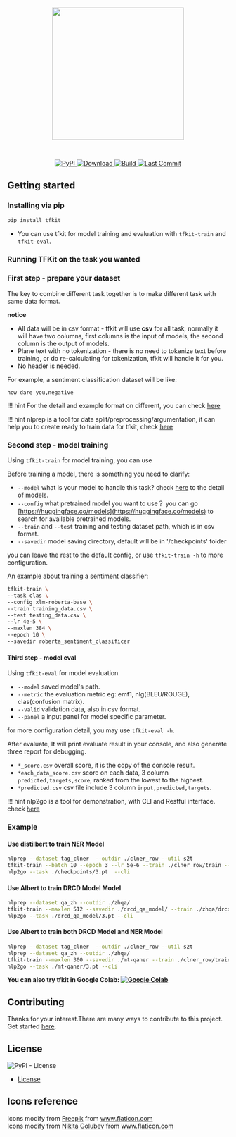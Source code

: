 <p  align="center">
    <br>
    <img src="https://raw.githubusercontent.com/voidful/TFkit/master/docs/img/tfkit.png" width="300"/>
    <br>
</p>
<br/>
<p align="center">
    <a href="https://pypi.org/project/tfkit/">
        <img alt="PyPI" src="https://img.shields.io/pypi/v/tfkit">
    </a>
    <a href="https://github.com/voidful/tfkit">
        <img alt="Download" src="https://img.shields.io/pypi/dm/tfkit">
    </a>
    <a href="https://github.com/voidful/tfkit">
        <img alt="Build" src="https://img.shields.io/github/workflow/status/voidful/tfkit/Python package">
    </a>
    <a href="https://github.com/voidful/tfkit">
        <img alt="Last Commit" src="https://img.shields.io/github/last-commit/voidful/tfkit">
    </a>
</p>

## Getting started

### Installing via pip

```bash
pip install tfkit
```

- You can use tfkit for model training and evaluation with `tfkit-train` and `tfkit-eval`.

### Running TFKit on the task you wanted

### First step - prepare your dataset

The key to combine different task together is to make different task with same data format.

**notice**

- All data will be in csv format - tfkit will use **csv** for all task, normally it will have two columns, first columns is the input of models, the second column is the output of models.
- Plane text with no tokenization - there is no need to tokenize text before training, or do re-calculating for tokenization, tfkit will handle it for you.
- No header is needed.

For example, a sentiment classification dataset will be like:

```csv
how dare you,negative
```

!!! hint
For the detail and example format on different, you can check [here](tasks/)

!!! hint
nlprep is a tool for data split/preprocessing/argumentation, it can help you to create ready to train data for tfkit, check [here](https://github.com/voidful/NLPrep)

### Second step - model training

Using `tfkit-train` for model training, you can use

Before training a model, there is something you need to clarify:

- `--model` what is your model to handle this task? check [here](models/) to the detail of models.
- `--config` what pretrained model you want to use？ you can go [https://huggingface.co/models](https://huggingface.co/models) to search for available pretrained models.
- `--train` and `--test` training and testing dataset path, which is in csv format.
- `--savedir` model saving directory, default will be in '/checkpoints' folder

you can leave the rest to the default config, or use `tfkit-train -h` to more configuration.

An example about training a sentiment classifier:

```bash
tfkit-train \
--task clas \
--config xlm-roberta-base \
--train training_data.csv \
--test testing_data.csv \
--lr 4e-5 \
--maxlen 384 \
--epoch 10 \
--savedir roberta_sentiment_classificer
```

#### Third step - model eval

Using `tfkit-eval` for model evaluation.

- `--model` saved model's path.
- `--metric` the evaluation metric eg: emf1, nlg(BLEU/ROUGE), clas(confusion matrix).
- `--valid` validation data, also in csv format.
- `--panel` a input panel for model specific parameter.

for more configuration detail, you may use `tfkit-eval -h`.

After evaluate, It will print evaluate result in your console, and also generate three report for debugging.

- `*_score.csv` overall score, it is the copy of the console result.
- `*each_data_score.csv` score on each data, 3 column `predicted,targets,score`, ranked from the lowest to the highest.
- `*predicted.csv` csv file include 3 column `input,predicted,targets`.

!!! hint
nlp2go is a tool for demonstration, with CLI and Restful interface. check [here](https://github.com/voidful/nlp2go)

### Example

#### Use distilbert to train NER Model

```bash
nlprep --dataset tag_clner  --outdir ./clner_row --util s2t
tfkit-train --batch 10 --epoch 3 --lr 5e-6 --train ./clner_row/train --test ./clner_row/test --maxlen 512 --task tag --config distilbert-base-multilingual-cased
nlp2go --task ./checkpoints/3.pt  --cli
```

#### Use Albert to train DRCD Model Model

```bash
nlprep --dataset qa_zh --outdir ./zhqa/
tfkit-train --maxlen 512 --savedir ./drcd_qa_model/ --train ./zhqa/drcd-train --test ./zhqa/drcd-test --task qa --config voidful/albert_chinese_small  --cache
nlp2go --task ./drcd_qa_model/3.pt --cli
```

#### Use Albert to train both DRCD Model and NER Model

```bash
nlprep --dataset tag_clner  --outdir ./clner_row --util s2t
nlprep --dataset qa_zh --outdir ./zhqa/
tfkit-train --maxlen 300 --savedir ./mt-qaner --train ./clner_row/train ./zhqa/drcd-train --test ./clner_row/test ./zhqa/drcd-test --task tag qa --config voidful/albert_chinese_small
nlp2go --task ./mt-qaner/3.pt --cli
```

**You can also try tfkit in Google Colab: [![Google Colab](https://colab.research.google.com/assets/colab-badge.svg "tfkit")](https://colab.research.google.com/drive/1hqaTKxd3VtX2XkvjiO0FMtY-rTZX30MJ?usp=sharing)**

## Contributing

Thanks for your interest.There are many ways to contribute to this project. Get started [here](https://github.com/voidful/tfkit/blob/master/CONTRIBUTING.md).

## License

![PyPI - License](https://img.shields.io/github/license/voidful/tfkit)

- [License](https://github.com/voidful/tfkit/blob/master/LICENSE)

## Icons reference

Icons modify from <a href="http://www.freepik.com/" title="Freepik">Freepik</a> from <a href="https://www.flaticon.com/" title="Flaticon">www.flaticon.com</a>  
Icons modify from <a href="https://www.flaticon.com/authors/nikita-golubev" title="Nikita Golubev">Nikita Golubev</a> from <a href="https://www.flaticon.com/" title="Flaticon">www.flaticon.com</a>

